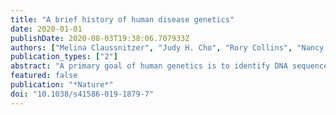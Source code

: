 ```yaml
---
title: "A brief history of human disease genetics"
date: 2020-01-01
publishDate: 2020-08-03T19:38:06.707933Z
authors: ["Melina Claussnitzer", "Judy H. Cho", "Rory Collins", "Nancy J. Cox", "Emmanouil T. Dermitzakis", "Matthew E. Hurles", "Sekar Kathiresan", "Eimear E. Kenny", "Cecilia M. Lindgren", "Daniel G. MacArthur", "Kathryn N. North", "Sharon E. Plon", "Heidi L. Rehm", "Neil Risch", "Charles N. Rotimi", "Jay Shendure", "Nicole Soranzo", "Mark I. McCarthy"]
publication_types: ["2"]
abstract: "A primary goal of human genetics is to identify DNA sequence variants that influence biomedical traits, particularly those related to the onset and progression of human disease. Over the past 25 years, progress in realizing this objective has been transformed by advances in technology, foundational genomic resources and analytical tools, and by access to vast amounts of genotype and phenotype data. Genetic discoveries have substantially improved our understanding of the mechanisms responsible for many rare and common diseases and driven development of novel preventative and therapeutic strategies. Medical innovation will increasingly focus on delivering care tailored to individual patterns of genetic predisposition."
featured: false
publication: "*Nature*"
doi: "10.1038/s41586-019-1879-7"
---
```


